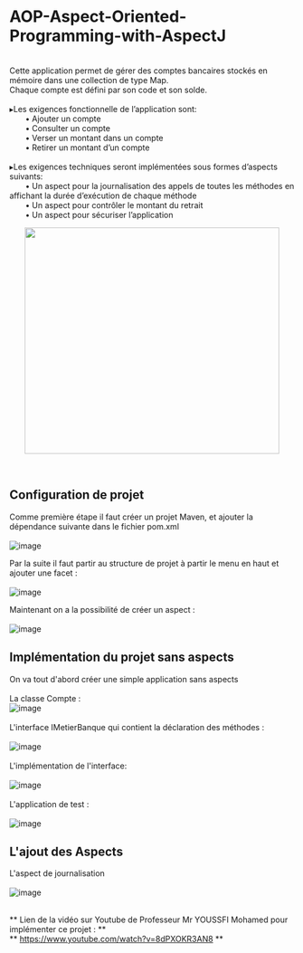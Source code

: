 # AOP-Aspect-Oriented-Programming-with-AspectJ
<br>
Cette application permet de gérer des comptes bancaires stockés en mémoire dans une collection de type Map.<br> 
Chaque compte est défini par son code et son solde.<br><br>
▸Les exigences fonctionnelle de l’application sont:<br>
&ensp;&ensp;&ensp;&ensp;• Ajouter un compte<br>
&ensp;&ensp;&ensp;&ensp;• Consulter un compte<br>
&ensp;&ensp;&ensp;&ensp;• Verser un montant dans un compte<br>
&ensp;&ensp;&ensp;&ensp;• Retirer un montant d’un compte<br><br>
▸Les exigences techniques seront implémentées sous
formes d’aspects suivants:<br>
&ensp;&ensp;&ensp;&ensp;• Un aspect pour la journalisation des appels de toutes
les méthodes en affichant la durée d’exécution de
chaque méthode <br>
&ensp;&ensp;&ensp;&ensp;• Un aspect pour contrôler le montant du retrait <br>
&ensp;&ensp;&ensp;&ensp;• Un aspect pour sécuriser l’application <br>
<p align="center">
<img src="https://user-images.githubusercontent.com/63150702/205504276-8bcab1dd-759f-4233-a9ae-d2f050c3f658.png" width="450" height="400"/> 
</p>
<br>

## Configuration de projet

Comme première étape il faut créer un projet Maven, et ajouter la dépendance suivante dans le fichier pom.xml<br><br>
![image](https://user-images.githubusercontent.com/63150702/205515278-14a6de8a-cdcb-443f-8875-e38ff5fcf1bd.png)<br>

Par la suite il faut partir au structure de projet à partir le menu en haut et ajouter une facet :<br><br>
![image](https://user-images.githubusercontent.com/63150702/205515342-b24a509d-cee4-41e3-8506-a98bbab05d0f.png)<br>

Maintenant on a la possibilité de créer un aspect :<br><br>
![image](https://user-images.githubusercontent.com/63150702/205515564-0800e52f-e7cc-4e1b-ad01-cd9630d4b813.png)<br>

## Implémentation du projet sans aspects
On va tout d'abord créer une simple application sans aspects<br>
<br>
La classe Compte :<br>
![image](https://user-images.githubusercontent.com/63150702/205517910-92b85b08-3e0c-4eb2-a19e-2bc78fde2077.png)<br>
<br>
L'interface IMetierBanque qui contient la déclaration des méthodes :<br><br>
![image](https://user-images.githubusercontent.com/63150702/205517977-b6d6b9f4-934b-41b6-838c-4f9ca19cc605.png)<br>
<br>
L'implémentation de l'interface:<br><br>
![image](https://user-images.githubusercontent.com/63150702/205518029-5cfcce8f-b7b8-47a8-9b41-2c7c57080381.png)<br>
<br>
L'application de test :<br><br>
![image](https://user-images.githubusercontent.com/63150702/205518116-5a852711-1b4c-4711-a641-acccf5a1b777.png)<br>

## L'ajout des Aspects 
L'aspect de journalisation <br><br>
![image](https://user-images.githubusercontent.com/63150702/205518405-e2f3d922-4fe7-45ae-8a4a-e86486f5ac9b.png)
<br><br>






** Lien de la vidéo sur Youtube de Professeur Mr YOUSSFI Mohamed pour implémenter ce projet : **<br>
** https://www.youtube.com/watch?v=8dPXOKR3AN8 **

